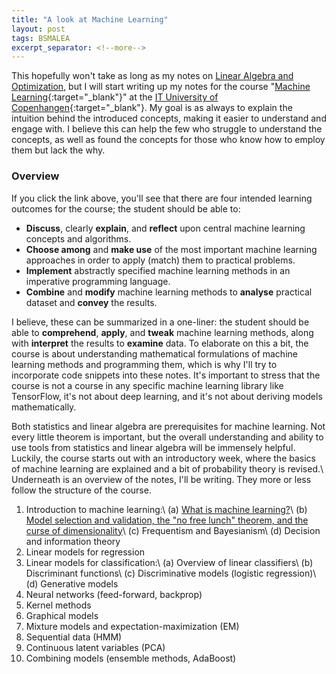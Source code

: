 ```yaml
---
title: "A look at Machine Learning"
layout: post
tags: BSMALEA
excerpt_separator: <!--more-->
---
```

This hopefully won't take as long as my notes on <a href="{{ site.url }}/pages/cats/bslialo">Linear Algebra and Optimization</a>, but I will start writing up my notes for the course "[Machine Learning](https://mit.itu.dk/ucs/cb_www/course.sml?course_id=2013612&mode=search&lang=en&print_friendly_p=t&goto=1542111182.000){:target="_blank"}" at the [IT University of Copenhangen](https://www.itu.dk/){:target="_blank"}. My goal is as always to explain the intuition behind the introduced concepts, making it easier to understand and engage with. I believe this can help the few who struggle to understand the concepts, as well as found the concepts for those who know how to employ them but lack the why.

### Overview
If you click the link above, you'll see that there are four intended learning outcomes for the course; the student should be able to:

- **Discuss**, clearly **explain**, and **reflect** upon central machine learning concepts and algorithms.
- **Choose among** and **make use** of the most important machine learning approaches in order to apply (match) them to practical problems.
- **Implement** abstractly specified machine learning methods in an imperative programming language.
- **Combine** and **modify** machine learning methods to **analyse** practical dataset and **convey** the results.

<!--more-->

I believe, these can be summarized in a one-liner: the student should be able to **comprehend**, **apply**, and **tweak** machine learning methods, along with **interpret** the results to **examine** data. To elaborate on this a bit, the course is about understanding mathematical formulations of machine learning methods and programming them, which is why I'll try to incorporate code snippets into these notes. It's important to stress that the course is not a course in any specific machine learning library like TensorFlow, it's not about deep learning, and it's not about deriving models mathematically.

Both statistics and linear algebra are prerequisites for machine learning. Not every little theorem is important, but the overall understanding and ability to use tools from statistics and linear algebra will be immensely helpful. Luckily, the course starts out with an introductory week, where the basics of machine learning are explained and a bit of probability theory is revised.\\
Underneath is an overview of the notes, I'll be writing. They more or less follow the structure of the course.

1. Introduction to machine learning:\\
    (a) <a href="{{ site.url }}/pages/bsmalea-notes-1a">What is machine learning?</a>\\
    (b) <a href="{{ site.url }}/pages/bsmalea-notes-1b">Model selection and validation, the "no free lunch" theorem, and the curse of dimensionality</a>\\
    (c) Frequentism and Bayesianism\\
    (d) Decision and information theory
2. Linear models for regression
3. Linear models for classification:\\
    (a) Overview of linear classifiers\\
    (b) Discriminant functions\\
    (c) Discriminative models (logistic regression)\\
    (d) Generative models
4. Neural networks (feed-forward, backprop)
5. Kernel methods
6. Graphical models
7. Mixture models and expectation-maximization (EM)
8. Sequential data (HMM)
9. Continuous latent variables (PCA)
10. Combining models (ensemble methods, AdaBoost)
